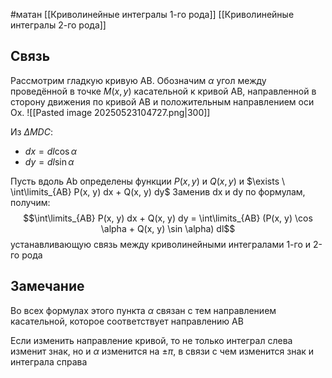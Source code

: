#матан 
[[Криволинейные интегралы 1-го рода]]
[[Криволинейные интегралы 2-го рода]]

## Связь
Рассмотрим гладкую кривую AB. Обозначим $\alpha$ угол между проведённой в точке $M(x, y)$ касательной к кривой AB, направленной в сторону движения по кривой AB и положительным направлением оси Ox.
![[Pasted image 20250523104727.png|300]]

Из $\Delta MDC:$
- $dx = dl \cos \alpha$
- $dy = dl \sin \alpha$

Пусть вдоль Ab определены функции $P(x, y)$ и $Q(x, y)$ и $\exists \ \int\limits_{AB} P(x, y) dx + Q(x, y) dy$
Заменив dx и dy по формулам, получим:
$$\int\limits_{AB} P(x, y) dx + Q(x, y) dy = \int\limits_{AB} (P(x, y) \cos \alpha + Q(x, y) \sin \alpha) dl$$
устанавливающую связь между криволинейными интегралами 1-го и 2-го рода

## Замечание
Во всех формулах этого пункта $\alpha$ связан с тем направлением касательной, которое соответствует направлению AB

Если изменить направление кривой, то не только интеграл слева изменит знак, но и $\alpha$ изменится на $\pm \pi$, в связи с чем изменится знак и интеграла справа